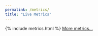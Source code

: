 ```yaml
---
permalink: /metrics/
title: "Live Metrics"
---
```

{% include metrics.html %}
[More metrics...](http://34.72.86.202:3000/d/K4z3N37w0rk/monitor-cardano-node?orgId=1&refresh=5s)